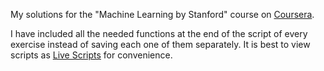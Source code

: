 My solutions for the "Machine Learning by Stanford" course on [Coursera](https://www.coursera.org/learn/machine-learning).

I have included all the needed functions at the end of the script of every exercise instead of saving each one of them separately. It is best to view scripts as [Live Scripts](https://www.mathworks.com/help/matlab/matlab_prog/what-is-a-live-script-or-function.html) for convenience.
